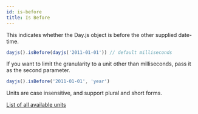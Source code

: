 ```yaml
---
id: is-before
title: Is Before
---
```


This indicates whether the Day.js object is before the other supplied date-time.

```js
dayjs().isBefore(dayjs('2011-01-01')) // default milliseconds
```
If you want to limit the granularity to a unit other than milliseconds, pass it as the second parameter.

```js
dayjs().isBefore('2011-01-01', 'year')
```

Units are case insensitive, and support plural and short forms.

[List of all available units](../manipulate/start-of#list-of-all-available-units)
